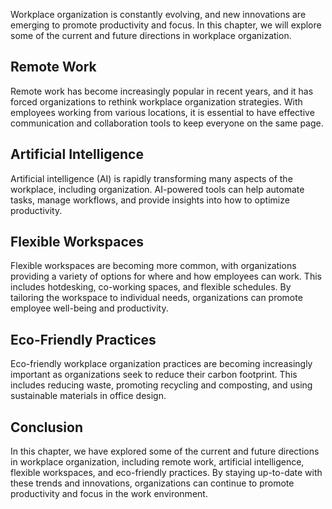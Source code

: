 
Workplace organization is constantly evolving, and new innovations are emerging to promote productivity and focus. In this chapter, we will explore some of the current and future directions in workplace organization.

Remote Work
-----------

Remote work has become increasingly popular in recent years, and it has forced organizations to rethink workplace organization strategies. With employees working from various locations, it is essential to have effective communication and collaboration tools to keep everyone on the same page.

Artificial Intelligence
-----------------------

Artificial intelligence (AI) is rapidly transforming many aspects of the workplace, including organization. AI-powered tools can help automate tasks, manage workflows, and provide insights into how to optimize productivity.

Flexible Workspaces
-------------------

Flexible workspaces are becoming more common, with organizations providing a variety of options for where and how employees can work. This includes hotdesking, co-working spaces, and flexible schedules. By tailoring the workspace to individual needs, organizations can promote employee well-being and productivity.

Eco-Friendly Practices
----------------------

Eco-friendly workplace organization practices are becoming increasingly important as organizations seek to reduce their carbon footprint. This includes reducing waste, promoting recycling and composting, and using sustainable materials in office design.

Conclusion
----------

In this chapter, we have explored some of the current and future directions in workplace organization, including remote work, artificial intelligence, flexible workspaces, and eco-friendly practices. By staying up-to-date with these trends and innovations, organizations can continue to promote productivity and focus in the work environment.
